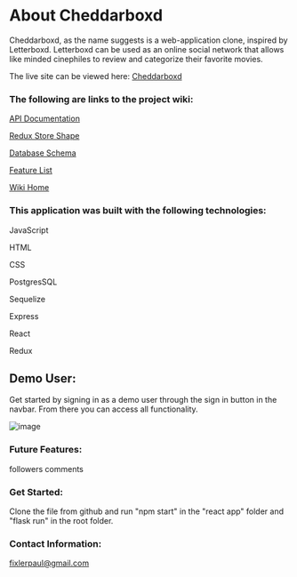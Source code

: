 # About Cheddarboxd
Cheddarboxd, as the name suggests is a web-application clone, inspired by Letterboxd. Letterboxd can be used as an online social network that allows like minded cinephiles to review and categorize their favorite movies.

The live site can be viewed here: [Cheddarboxd](https://cheddarboxd.onrender.com)

### The following are links to the project wiki:
[API Documentation](https://github.com/pfixler/Cheddarboxd/wiki/API-Documentation)

[Redux Store Shape](https://github.com/pfixler/Cheddarboxd/wiki/Redux-Store-Shape)

[Database Schema](https://github.com/pfixlerCheddarboxd/wiki/Data-Base-Schema)

[Feature List](https://github.com/pfixler/Cheddarboxd/wiki/Feature-List)

[Wiki Home](https://github.com/pfixler/Cheddarboxd/wiki)

### This application was built with the following technologies:
JavaScript

HTML

CSS

PostgresSQL

Sequelize

Express

React

Redux

## Demo User:
Get started by signing in as a demo user through the sign in button in the navbar. From there you can access all functionality.

![image](https://user-images.githubusercontent.com/112025827/223163639-9cf83422-6f6f-4a8d-afab-daefe16612b7.png)



### Future Features:
followers
comments

### Get Started:
Clone the file from github and run "npm start" in the "react app" folder and "flask run" in the root folder.

### Contact Information: 
fixlerpaul@gmail.com

